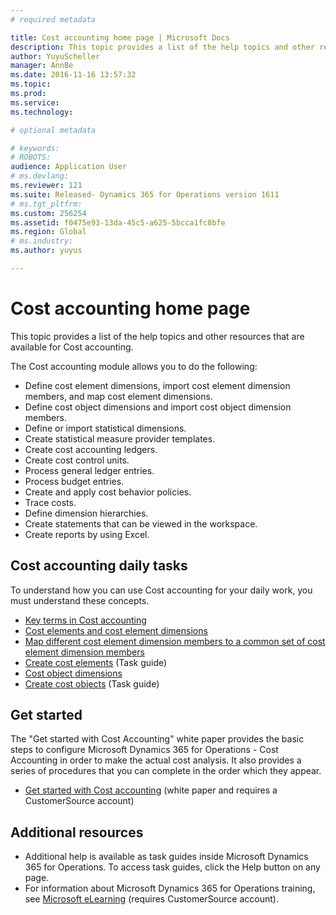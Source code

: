 ```yaml
---
# required metadata

title: Cost accounting home page | Microsoft Docs
description: This topic provides a list of the help topics and other resources that are available for Cost accounting.
author: YuyuScheller
manager: AnnBe
ms.date: 2016-11-16 13:57:32
ms.topic: 
ms.prod: 
ms.service: 
ms.technology: 

# optional metadata

# keywords: 
# ROBOTS: 
audience: Application User
# ms.devlang: 
ms.reviewer: 121
ms.suite: Released- Dynamics 365 for Operations version 1611
# ms.tgt_pltfrm: 
ms.custom: 256254
ms.assetid: f0475e93-13da-45c5-a625-5bcca1fc8bfe
ms.region: Global
# ms.industry: 
ms.author: yuyus

---
```


# Cost accounting home page

This topic provides a list of the help topics and other resources that are available for Cost accounting.

The Cost accounting module allows you to do the following:

-   Define cost element dimensions, import cost element dimension members, and map cost element dimensions.
-   Define cost object dimensions and import cost object dimension members.
-   Define or import statistical dimensions.
-   Create statistical measure provider templates.
-   Create cost accounting ledgers.
-   Create cost control units.
-   Process general ledger entries.
-   Process budget entries.
-   Create and apply cost behavior policies.
-   Trace costs.
-   Define dimension hierarchies.
-   Create statements that can be viewed in the workspace.
-   Create reports by using Excel.

## Cost accounting daily tasks
To understand how you can use Cost accounting for your daily work, you must understand these concepts.

-   [Key terms in Cost accounting](https://docs.microsoft.com/en-us/dynamics365/operations/manufacturing/production-control/key-terms-in-cost-accounting)
-   [Cost elements and cost element dimensions](https://docs.microsoft.com/en-us/dynamics365/operations/financials/cost-accounting/cost-elements)
-   [Map different cost element dimension members to a common set of cost element dimension members](https://docs.microsoft.com/en-us/dynamics365/operations/financials/cost-accounting/mapping-cost-elements-dimension-members)
-   [Create cost elements](http://ax.help.dynamics.com/en/wiki/create-cost-elements/) (Task guide)
-   [Cost object dimensions](https://docs.microsoft.com/en-us/dynamics365/operations/financials/cost-accounting/cost-objects)
-   [Create cost objects](http://ax.help.dynamics.com/en/wiki/create-cost-objects/) (Task guide)

## Get started
The "Get started with Cost Accounting" white paper provides the basic steps to configure Microsoft Dynamics 365 for Operations - Cost Accounting in order to make the actual cost analysis. It also provides a series of procedures that you can complete in the order which they appear.

-   [Get started with Cost accounting](https://mbs.microsoft.com/customersource/northamerica/AX/learning/documentation/white-papers/msd365optgtstcostacc) (white paper and requires a CustomerSource account)

## Additional resources
-   Additional help is available as task guides inside Microsoft Dynamics 365 for Operations. To access task guides, click the Help button on any page.
-   For information about Microsoft Dynamics 365 for Operations training, see [Microsoft eLearning](https://mbspartner.microsoft.com/AX/LearningPlans) (requires CustomerSource account).



